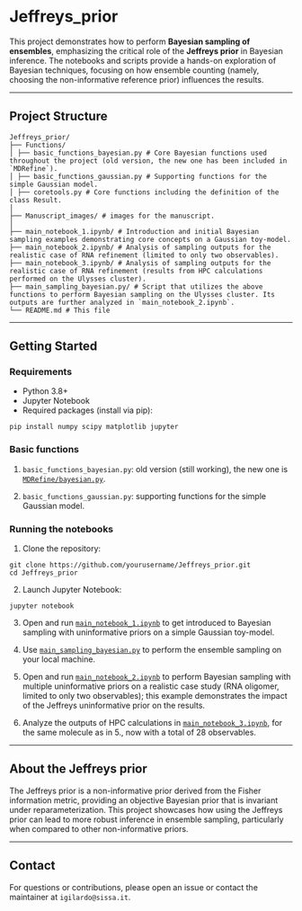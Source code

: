 # Jeffreys_prior

This project demonstrates how to perform **Bayesian sampling of ensembles**, emphasizing the critical role of the **Jeffreys prior** in Bayesian inference. The notebooks and scripts provide a hands-on exploration of Bayesian techniques, focusing on how ensemble counting (namely, choosing the non-informative reference prior) influences the results.

---

## Project Structure

```
Jeffreys_prior/
├── Functions/
│ ├── basic_functions_bayesian.py # Core Bayesian functions used throughout the project (old version, the new one has been included in `MDRefine`).
│ ├── basic_functions_gaussian.py # Supporting functions for the simple Gaussian model.
│ ├── coretools.py # Core functions including the definition of the class Result.
│
├── Manuscript_images/ # images for the manuscript.
│
├── main_notebook_1.ipynb/ # Introduction and initial Bayesian sampling examples demonstrating core concepts on a Gaussian toy-model. 
├── main_notebook_2.ipynb/ # Analysis of sampling outputs for the realistic case of RNA refinement (limited to only two observables).
├── main_notebook_3.ipynb/ # Analysis of sampling outputs for the realistic case of RNA refinement (results from HPC calculations performed on the Ulysses cluster).
├── main_sampling_bayesian.py/ # Script that utilizes the above functions to perform Bayesian sampling on the Ulysses cluster. Its outputs are further analyzed in `main_notebook_2.ipynb`.
└── README.md # This file
```

---

## Getting Started

### Requirements

- Python 3.8+
- Jupyter Notebook
- Required packages (install via pip):  

```
pip install numpy scipy matplotlib jupyter
```

### Basic functions

1. `basic_functions_bayesian.py`: old version (still working), the new one is [`MDRefine/bayesian.py`](https://github.com/bussilab/MDRefine/blob/master/MDRefine/bayesian.py).

2. `basic_functions_gaussian.py`: supporting functions for the simple Gaussian model.

### Running the notebooks

1. Clone the repository:

```
git clone https://github.com/yourusername/Jeffreys_prior.git
cd Jeffreys_prior
```

2. Launch Jupyter Notebook:

```
jupyter notebook
```

3. Open and run [`main_notebook_1.ipynb`](main_notebook_1.ipynb) to get introduced to Bayesian sampling with uninformative priors on a simple Gaussian toy-model.

4. Use [`main_sampling_bayesian.py`](main_sampling_bayesian.py) to perform the ensemble sampling on your local machine.

5. Open and run [`main_notebook_2.ipynb`](main_notebook_2.ipynb) to perform Bayesian sampling with multiple uninformative priors on a realistic case study (RNA oligomer, limited to only two observables); this example demonstrates the impact of the Jeffreys uninformative prior on the results.

6. Analyze the outputs of HPC calculations in [`main_notebook_3.ipynb`](main_notebook_3.ipynb), for the same molecule as in 5., now with a total of 28 observables.

---

## About the Jeffreys prior

The Jeffreys prior is a non-informative prior derived from the Fisher information metric, providing an objective Bayesian prior that is invariant under reparameterization. This project showcases how using the Jeffreys prior can lead to more robust inference in ensemble sampling, particularly when compared to other non-informative priors.

---

## Contact

For questions or contributions, please open an issue or contact the maintainer at `igilardo@sissa.it`.